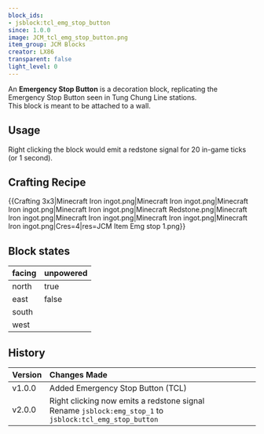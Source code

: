 ```yaml
---
block_ids:
- jsblock:tcl_emg_stop_button
since: 1.0.0
image: JCM_tcl_emg_stop_button.png
item_group: JCM Blocks
creator: LX86
transparent: false
light_level: 0
---
```


An **Emergency Stop Button** is a decoration block, replicating the Emergency Stop Button seen in Tung Chung Line stations.  
This block is meant to be attached to a wall.

## Usage
Right clicking the block would emit a redstone signal for 20 in-game ticks (or 1 second).

## Crafting Recipe
{{Crafting 3x3|Minecraft Iron ingot.png|Minecraft Iron ingot.png|Minecraft Iron ingot.png|Minecraft Iron ingot.png|Minecraft Redstone.png|Minecraft Iron ingot.png|Minecraft Iron ingot.png|Minecraft Iron ingot.png|Minecraft Iron ingot.png|Cres=4|res=JCM Item Emg stop 1.png}}

## Block states
| facing | unpowered |
|:-------|:----------|
| north  | true      |
| east   | false     |
| south  |           |
| west   |           |

## History
| Version | Changes Made                                                                                               |
|:--------|:-----------------------------------------------------------------------------------------------------------|
| v1.0.0  | Added Emergency Stop Button (TCL)                                                                          |
| v2.0.0  | Right clicking now emits a redstone signal<br>Rename `jsblock:emg_stop_1` to `jsblock:tcl_emg_stop_button` |
